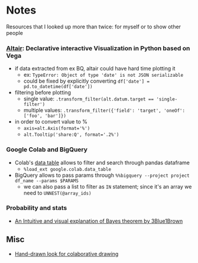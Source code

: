 # Notes

Resources that I looked up more than twice: for myself or to show other people

### [Altair](https://altair-viz.github.io/): Declarative interactive Visualization in Python based on Vega
- if data extracted from ex BQ, altair could have hard time plotting it
    * ex: `TypeError: Object of type 'date' is not JSON serializable`
    * could be fixed by explicitly converting `df['date'] = pd.to_datetime(df['date'])`
- filtering before plotting
    * single value: `.transform_filter(alt.datum.target == 'single-filter')`
    * multiple values: `.transform_filter({'field': 'target', 'oneOf': ['foo', 'bar']})`
- in order to convert value to %
    * `axis=alt.Axis(format='%')`
    * `alt.Tooltip('share:Q', format='.2%')`

### Google Colab and BigQuery
- Colab's [data table](https://colab.research.google.com/notebooks/data_table.ipynb) allows to filter and search through pandas dataframe
    * `%load_ext google.colab.data_table`
- BigQuery allows to pass params through `%%bigquery --project project df_name --params $PARAMS `
    * we can also pass a list to filter as `IN` statement; since it's an array we need to `UNNEST(@array_ids)`

### Probability and stats
- [An Intuitive and visual explanation of Bayes theorem by 3Blue1Brown](https://www.youtube.com/watch?v=HZGCoVF3YvM)

## Misc
- [Hand-drawn look for colaborative drawing](https://excalidraw.com)